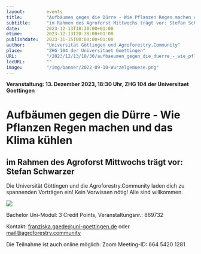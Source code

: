 ```yaml
---
layout:        events
title:         "Aufbäumen gegen die Dürre - Wie Pflanzen Regen machen und das Klima kühlen"
subtitle:      "im Rahmen des Agroforst Mittwochs trägt vor: Stefan Schwarzer"
date:          2023-12-13T18:30:00+01:00
etime:         2023-12-13T20:30:00+01:00
publishdate:   2023-11-15T00:00:00+01:00
author:        "Universität Göttingen und Agroforestry.Community"
place:         "ZHG 104 der Universitaet Goettingen"
URL:           "/2023/12/13/18/30/aufbaeumen_gegen_die_duerre_-_wie_pflanzen_regen_machen_und_das_klima_kuehlen"
locURL:        ""
image:         "/img/banner/2022-09-10-Wurzelgemuese.png"
---
```


**Veranstaltung: 13. Dezember 2023, 18:30 Uhr, ZHG 104 der Universitaet Goettingen**

Aufbäumen gegen die Dürre - Wie Pflanzen Regen machen und das Klima kühlen
===========

im Rahmen des Agroforst Mittwochs trägt vor: Stefan Schwarzer
-----------

Die Universität Göttingen und die
Agroforestry.Community laden dich
zu spannenden Vorträgen ein!
Kein Vorwissen nötig!
Alle sind willkommen.

![](/img/event/2023-11-15-RingvorlesungAgroforestry.Community.png)

Bachelor Uni-Modul:
3 Credit Points, 
Veranstaltungsnr.:
869732

Kontakt: franziska.gaede@uni-goettingen.de  oder mail@agroforestry.community

Die Teilnahme ist  auch online möglich: Zoom Meeting-ID:
664 5420 1281

